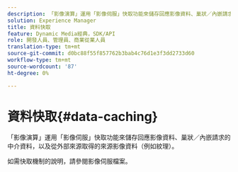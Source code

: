 ```yaml
---
description: 「影像演算」運用「影像伺服」快取功能來儲存回應影像資料、巢狀／內嵌請求的中介資料，以及從外部來源取得的來源影像資料（例如紋理）。
solution: Experience Manager
title: 資料快取
feature: Dynamic Media經典，SDK/API
role: 開發人員、管理員、商業從業人員
translation-type: tm+mt
source-git-commit: d0bc88f55f857762b3bab4c76d1e3f3dd2733d60
workflow-type: tm+mt
source-wordcount: '87'
ht-degree: 0%

---
```



# 資料快取{#data-caching}

「影像演算」運用「影像伺服」快取功能來儲存回應影像資料、巢狀／內嵌請求的中介資料，以及從外部來源取得的來源影像資料（例如紋理）。

如需快取機制的說明，請參閱影像伺服檔案。
